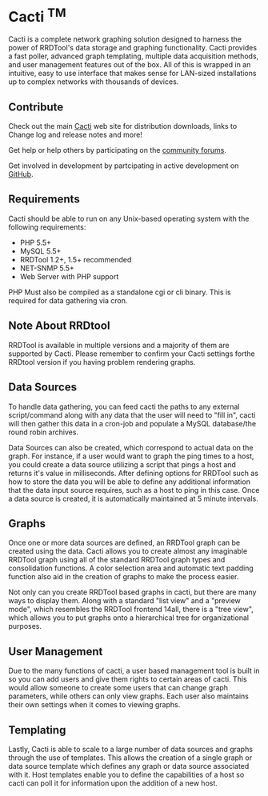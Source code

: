 # Cacti <sup>TM</sup>

Cacti is a complete network graphing solution designed to harness the power of
RRDTool's data storage and graphing functionality. Cacti provides a fast
poller, advanced graph templating, multiple data acquisition methods, and user
management features out of the box. All of this is wrapped in an intuitive,
easy to use interface that makes sense for LAN-sized installations up to
complex networks with thousands of devices.

## Contribute

Check out the main [Cacti](http://www.cacti.net) web site for distribution
downloads, links to Change log and release notes and more!

Get help or help others by participating on the 
[community forums](http://forums.cacti.net).

Get involved in development by partcipating in active development on
[GitHub](https://github.com/cacti).

## Requirements

Cacti should be able to run on any Unix-based operating system with
the following requirements:

- PHP 5.5+
- MySQL 5.5+
- RRDTool 1.2+, 1.5+ recommended
- NET-SNMP 5.5+
- Web Server with PHP support

PHP Must also be compiled as a standalone cgi or cli binary. This is required
for data gathering via cron.

## Note About RRDtool

RRDTool is available in multiple versions and a majority of them are
supported by Cacti. Please remember to confirm your Cacti settings forthe 
RRDtool version if you having problem rendering graphs.

## Data Sources

To handle data gathering, you can feed cacti the paths to any external
script/command along with any data that the user will need to "fill in",
cacti will then gather this data in a cron-job and populate a MySQL
database/the round robin archives.

Data Sources can also be created, which correspond to actual data on the
graph. For instance, if a user would want to graph the ping times to a
host, you could create a data source utilizing a script that pings a host
and returns it's value in milliseconds. After defining options for RRDTool
such as how to store the data you will be able to define any additional
information that the data input source requires, such as a host to ping in
this case. Once a data source is created, it is automatically maintained at
5 minute intervals.

## Graphs

Once one or more data sources are defined, an RRDTool graph can be created
using the data. Cacti allows you to create almost any imaginable RRDTool
graph using all of the standard RRDTool graph types and consolidation
functions. A color selection area and automatic text padding function also
aid in the creation of graphs to make the process easier.

Not only can you create RRDTool based graphs in cacti, but there are many
ways to display them. Along with a standard "list view" and a "preview
mode", which resembles the RRDTool frontend 14all, there is a "tree view",
which allows you to put graphs onto a hierarchical tree for organizational
purposes.

## User Management

Due to the many functions of cacti, a user based management tool is built in
so you can add users and give them rights to certain areas of cacti. This
would allow someone to create some users that can change graph parameters,
while others can only view graphs. Each user also maintains their own
settings when it comes to viewing graphs.

## Templating

Lastly, Cacti is able to scale to a large number of data sources and graphs
through the use of templates. This allows the creation of a single graph or
data source template which defines any graph or data source associated with
it. Host templates enable you to define the capabilities of a host so cacti
can poll it for information upon the addition of a new host.

